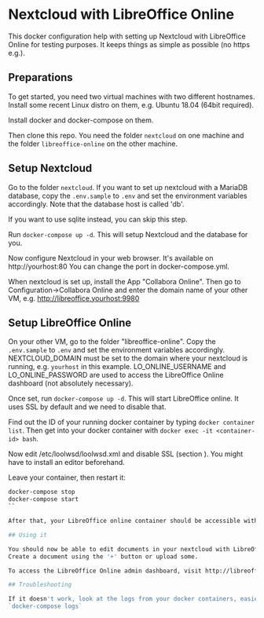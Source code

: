 # Nextcloud with LibreOffice Online

This docker configuration help with setting up Nextcloud with LibreOffice Online
for testing purposes.
It keeps things as simple as possible (no https e.g.).

## Preparations

To get started, you need two virtual machines with two different hostnames.
Install some recent Linux distro on them, e.g. Ubuntu 18.04 (64bit required).

Install docker and docker-compose on them.

Then clone this repo. You need the folder `nextcloud` on one machine and
the folder `libreoffice-online` on the other machine.

## Setup Nextcloud

Go to the folder `nextcloud`. If you want to set up nextcloud with a MariaDB database, copy the `.env.sample` to `.env` and set the environment variables accordingly.
Note that the database host is called 'db'.

If you want to use sqlite instead, you can skip this step.

Run `docker-compose up -d`.
This will setup Nextcloud and the database for you.

Now configure Nextcloud in your web browser. It's available on http://yourhost:80
You can change the port in docker-compose.yml.

When nextcloud is set up, install the App "Collabora Online". Then go to Configuration->Collabora Online
and enter the domain name of your other VM, e.g. http://libreoffice.yourhost:9980

## Setup LibreOffice Online

On your other VM, go to the folder "libreoffice-online".
Copy the `.env.sample` to `.env` and set the environment variables accordingly.
NEXTCLOUD_DOMAIN must be set to the domain where your nextcloud is running, e.g. `yourhost` in this example.
LO_ONLINE_USERNAME and LO_ONLINE_PASSWORD are used to access the LibreOffice Online dashboard (not absolutely necessary).

Once set, run `docker-compose up -d`.
This will start LibreOffice online. It uses SSL by default and we need to disable that.

Find out the ID of your running docker container by typing `docker container list`.
Then get into your docker container with `docker exec -it <container-id> bash`.

Now edit /etc/loolwsd/loolwsd.xml and disable SSL (section <ssl><enable>). You might have to install an editor beforehand.

Leave your container, then restart it:
```bash
docker-compose stop
docker-compose start
``

After that, your LibreOffice online container should be accessible with http.

## Using it

You should now be able to edit documents in your nextcloud with LibreOffice online.
Create a document using the '+' button or upload some.

To access the LibreOffice Online admin dashboard, visit http://libreoffice.yourhost:9980/loleaflet/dist/admin/admin.html and use the credentials from your .env file.

## Troubleshooting

If it doesn't work, look at the logs from your docker containers, easiest with:
`docker-compose logs`
